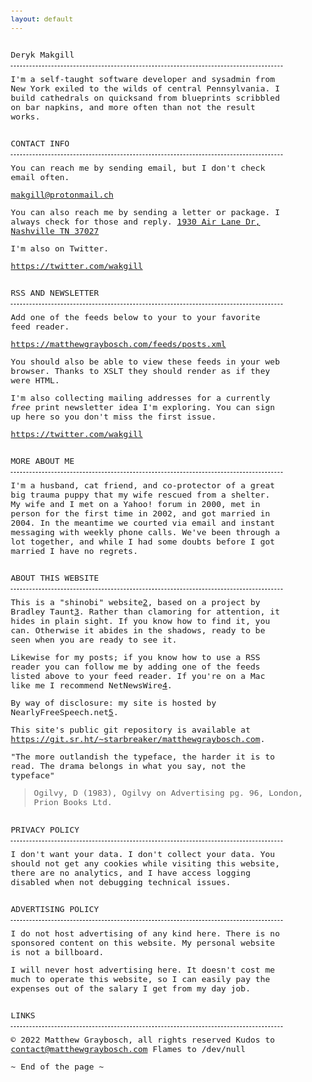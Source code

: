 ```yaml
---
layout: default
---
```



<style>body{font-family:monospace;font-size:13px;} h3{font-size:1em;border-bottom: 2px dashed black;max-width:435px;font-weight:400;border-width: thin;
    padding-bottom: 10px;
    padding-top: 10px;}p{max-width:435px;}</style>

### Deryk Makgill

I'm a self-taught software developer and sysadmin from New York exiled to the wilds of central Pennsylvania. I build cathedrals on quicksand from blueprints scribbled on bar napkins, and more often than not the result works.

### CONTACT INFO

You can reach me by sending email, but I don't check email often.
  
<a href="makgill@protonmail.ch">makgill@protonmail.ch</a>

You can also reach me by sending a letter or package. I always check for those and reply.
<a href="makgill@protonmail.ch">1930 Air Lane Dr, Nashville TN 37027</a>

I'm also on Twitter.
  
<a href="https://twitter.com/wakgill">https://twitter.com/wakgill</a>


### RSS AND NEWSLETTER

Add one of the feeds below to your to your favorite feed reader.
  
<a href="https://twitter.com/wakgill">https://matthewgraybosch.com/feeds/posts.xml</a>

You should also be able to view these feeds in your web browser. Thanks to XSLT they should render as if they were HTML.

I'm also collecting mailing addresses for a currently *free* print newsletter idea I'm exploring. You can sign up here so you don't miss the first issue.
  
<a href="https://twitter.com/wakgill">https://twitter.com/wakgill</a>

### MORE ABOUT ME

I'm a husband, cat friend, and co-protector of a great big trauma puppy that my wife rescued from a shelter. My wife and I met on a Yahoo! forum in 2000, met in person for the first time in 2002, and got married in 2004. In the meantime we courted via email and instant messaging with weekly phone calls. We've been through a lot together, and while I had some doubts before I got married I have no regrets.

### ABOUT THIS WEBSITE

This is a "shinobi" website[2], based on a project by Bradley Taunt[3]. Rather than clamoring for attention, it hides in plain sight. If you know how to find it, you can. Otherwise it abides in the shadows, ready to be seen when you are ready to see it.

Likewise for my posts; if you know how to use a RSS reader you can follow me by adding one of the feeds listed above to your feed reader. If you're on a Mac like me I recommend NetNewsWire[4].

By way of disclosure: my site is hosted by NearlyFreeSpeech.net[5].

This site's public git repository is available at <https://git.sr.ht/~starbreaker/matthewgraybosch.com>.

"The more outlandish the typeface, the harder it is to read. The drama belongs in what you say, not the typeface"
> Ogilvy, D (1983), Ogilvy on Advertising pg. 96, London, Prion Books Ltd.

### PRIVACY POLICY

I don't want your data. I don't collect your data. You should not get any cookies while visiting this website, there are no analytics, and I have access logging disabled when not debugging technical issues.

### ADVERTISING POLICY

I do not host advertising of any kind here. There is no sponsored content on this website. My personal website is not a billboard.

I will never host advertising here. It doesn't cost me much to operate this website, so I can easily pay the expenses out of the salary I get from my day job.

### LINKS

[0]: https://catherinegatt.com/
[1]: https://starbreaker.org/
[2]: https://shinobi.website/
[3]: https://tdarb.org/
[4]: https://netnewswire.org/
[5]: https://nearlyfreespeech.net/

© 2022 Matthew Graybosch, all rights reserved
Kudos to <contact@matthewgraybosch.com>
Flames to /dev/null

~ End of the page ~
